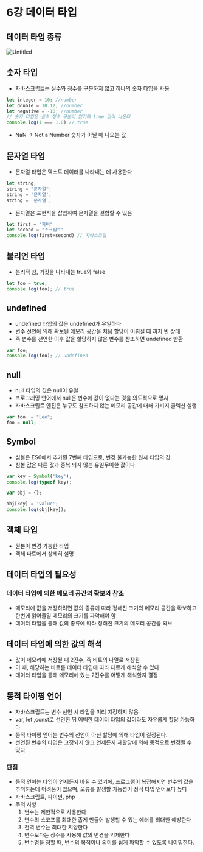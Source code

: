 # 6강 데이터 타입

## 데이터 타입 종류

![Untitled](6%E1%84%80%E1%85%A1%E1%86%BC%20%E1%84%83%E1%85%A6%E1%84%8B%E1%85%B5%E1%84%90%E1%85%A5%20%E1%84%90%E1%85%A1%E1%84%8B%E1%85%B5%E1%86%B8%20bc74d5f5fdc14723ac33c9a4782a7e88/Untitled.png)

## 숫자 타입

- 자바스크립트는 실수와 정수를 구분하지 않고 하나의 숫자 타입을 사용

```jsx
let integer = 10; //number
let double = 10.12; //number
let negative = -10; //number
// 숫자 타입은 실수 정수 구분이 없기애 true 값이 나온다
console.log(1 === 1.0) // true 
```

- NaN → Not a Number 숫자가 아닐 때 나오는 값

## 문자열 타입

- 문자열 타입은 텍스트 데이터를 나타내는 데 사용한다

```jsx
let string;
string = "문자열";
string = '문자열';
string = `문자열`;
```

- 문자열은 표현식을 삽입하여 문자열을 결합할 수 있음

```jsx
let first = "자바"
let second = "스크립트"
console.log(first+second) // 자바스크립
```

## 불리언 타입

- 논리적 참, 거짓을 나타내는 true와 false

```jsx
let foo = true;
console.log(foo); // true
```

## undefined

- undefined 타입의 값은 undefined가 유일하다
- 변수 선언에 의해 확보된 메모리 공간을 처음 할당이 이뤄질 때 까지 빈 상태.
- 즉 변수를 선언한 이후 값을 할당하지 않은 변수를 참조하면 undefined 반환

```jsx
var foo;
console.log(foo); // undefined
```

## null

- null  타입의 값은 null이 유일
- 프로그래밍 언어에서  null은 변수에 값이 없다는 것을 의도적으로 명시
- 자바스크립트 엔진은 누구도 참조하지 않는 메모리 공간에 대해 가비지 콜렉션 실행

```jsx
var foo  = "Lee";
foo = null;
```

## Symbol

- 심볼은 ES6에서 추가된 7번째 타입으로, 변경 불가능한 원시 타입의 값.
- 심볼 값은 다른 값과 중복 되지 않는 유일무이한 값이다.

```jsx
var key = Symbol('key');
console.log(typeof key);

var obj = {};

obj[key] = 'value';
console.log(obj[key]);
```

## 객체 타입

- 원본이 변경 가능한 타입
- 객체 파트에서 상세히 설명

## 데이터 타입의 필요성

### 데이터 타입에 의한 메모리 공간의 확보와 참조

- 메모리에 값을 저장하려면 값의 종류에 따라 정해진 크기의 메모리 공간을 확보하고 한번에 읽어들일 메모리의 크기를 파악해야 함
- 데이터 타입을 통해 값의 종류에 따라 정해진 크기의 메모리 공간을 확보

## 데이터 타입에 의한 값의 해석

- 값이 메모리에 저장될 때 2진수, 즉 비트의 나열로 저장됨
- 이 때, 해당하는 비트를 데이터 타입에 따라 다르게 해석할 수 있다
- 데이터 타입을 통해 메모리에 있는 2진수를 어떻게 해석할지 결정

## 동적 타이핑 언어

- 자바스크립트는 변수 선언 시 타입을 미리 지정하지 않음
- var, let ,const로 선언한 뒤 어떠한 데이터 타입의 값이라도 자유롭게 할당 가능하다
- 동적 타이핑 언어는 변수의 선언이 아닌 할당에 의해 타입이 결정된다.
- 선언된 변수의 타입은 고정되지 않고 언제든지 재할당에 의해 동적으로 변경될 수 있다

### 단점

- 동적 언어는 타입이 언제든지 바뀔 수 있기에, 프로그램이 복잡해지면 변수의 값을 추척하는데 어려움이 있으며, 오류를 발생할 가능성이 정적 타입 언어보다 높다
- 자바스크립트, 파이썬, php
- 주의 사항
    1. 변수는 제한적으로 사용한다
    2. 변수의 스코프를 최대한 좁게 만들어 발생할 수 있는 에러를 최대한 예방한다
    3. 전역 변수는 최대한 지양한다
    4. 변수보다는 상수를 사용해 값의 변경을 억제한다
    5. 변수명을 정할 때, 변수의 목적이나 의미를 쉽게 파악할 수 있도록 네이밍한다.